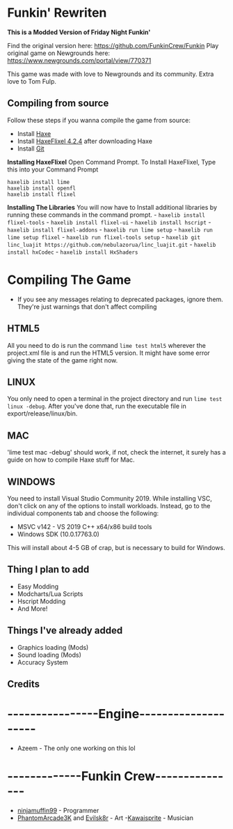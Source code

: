 # Funkin' Rewriten

**This is a Modded Version of Friday Night Funkin'**

Find the original version here: https://github.com/FunkinCrew/Funkin
Play original game on Newgrounds here: https://www.newgrounds.com/portal/view/770371

This game was made with love to Newgrounds and its community. Extra love to Tom Fulp.

## Compiling from source
Follow these steps if you wanna compile the game from source:

- Install [Haxe](https://haxe.org/download/version/4.2.4/)
- Install [HaxeFlixel 4.2.4](https://haxeflixel.com/documentation/install-haxeflixel/) after downloading Haxe
- Install [Git](https://git-scm.com/downloads)

**Installing HaxeFlixel**
Open Command Prompt.
To Install HaxeFlixel, Type this into your Command Prompt
```
haxelib install lime
haxelib install openfl
haxelib install flixel
```

**Installing The Libraries**
You will now have to Install additional libraries by running these commands in the command prompt.
	- `haxelib install flixel-tools`
	- `haxelib install flixel-ui`
	- `haxelib install hscript`
	- `haxelib install flixel-addons`
	- `haxelib run lime setup`
	- `haxelib run lime setup flixel`
	- `haxelib run flixel-tools setup`
	- `haxelib git linc_luajit https://github.com/nebulazorua/linc_luajit.git`
	- `haxelib install hxCodec`
	- `haxelib install HxShaders`

# Compiling The Game
- If you see any messages relating to deprecated packages, ignore them. They're just warnings that don't affect compiling

## HTML5
All you need to do is run the command `lime test html5` wherever the project.xml file is and run the HTML5 version.
It might have some error giving the state of the game right now.

## LINUX
You only need to open a terminal in the project directory and run `lime test linux -debug`.
After you've done that, run the executable file in export/release/linux/bin.

## MAC
'lime test mac -debug' should work, if not, check the internet, it surely has a guide on how to compile Haxe stuff for Mac.

## WINDOWS
You need to install Visual Studio Community 2019. While installing VSC, don't click on any of the options to install workloads. Instead, go to the individual components tab and choose the following:
* MSVC v142 - VS 2019 C++ x64/x86 build tools
* Windows SDK (10.0.17763.0)

This will install about 4-5 GB of crap, but is necessary to build for Windows.

## Thing I plan to add

- Easy Modding
- Modcharts/Lua Scripts
- Hscript Modding
- And More!

## Things I've already added

- Graphics loading (Mods)
- Sound loading (Mods)
- Accuracy System


## Credits
# ----------------Engine--------------------
- Azeem - The only one working on this lol
# -------------Funkin Crew---------------
- [ninjamuffin99](https://twitter.com/ninja_muffin99) - Programmer
- [PhantomArcade3K](https://twitter.com/phantomarcade3k) and [Evilsk8r](https://twitter.com/evilsk8r) - Art
 -[Kawaisprite](https://twitter.com/kawaisprite) - Musician
